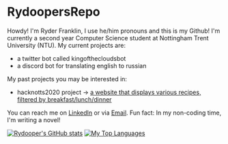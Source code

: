 # RydoopersRepo
Howdy! I'm Ryder Franklin, I use he/him pronouns and this is my Github! I'm currently a second year Computer Science student at Nottingham Trent University (NTU).
My current projects are:
- a twitter bot called kingofthecloudsbot
- a discord bot for translating english to russian

My past projects you may be interested in:
- hacknotts2020 project -> [a website that displays various recipes, filtered by breakfast/lunch/dinner](https://github.com/rydooper/hacknotts2020-work)

You can reach me on [LinkedIn](https://www.linkedin.com/in/ryderfranklin2000) or via [Email](ryderarenfranklin@gmail.com).
Fun fact: In my non-coding time, I'm writing a novel!

[![Rydooper's GitHub stats](https://github-readme-stats.vercel.app/api?username=rydooper&show_icons=true&theme=radical)](https://github.com/anuraghazra/github-readme-stats)
[![My Top Languages](https://github-readme-stats.vercel.app/api/top-langs/?username=rydooper&layout=compact)](https://github.com/anuraghazra/github-readme-stats)
